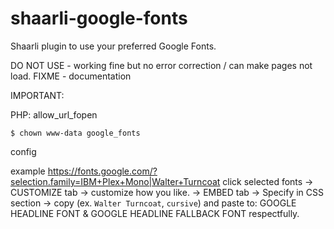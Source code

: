 # shaarli-google-fonts
Shaarli plugin to use your preferred Google Fonts.

DO NOT USE - working fine but no error correction / can make pages not load.
FIXME - documentation

IMPORTANT:

PHP: allow_url_fopen

`$ chown www-data google_fonts`

config

example https://fonts.google.com/?selection.family=IBM+Plex+Mono|Walter+Turncoat
click selected fonts -> CUSTOMIZE tab -> customize how you like. -> EMBED tab -> Specify in CSS section -> copy  (ex. `Walter Turncoat`, `cursive`) and paste to: GOOGLE HEADLINE FONT & GOOGLE HEADLINE FALLBACK FONT respectfully.
